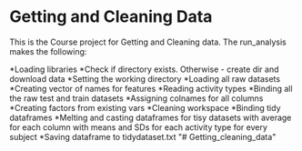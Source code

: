 # Getting and Cleaning Data

This is the Course project for Getting and Cleaning data.
The run_analysis makes the following:

*Loading libraries
*Check if directory exists. Otherwise - create dir and download data
*Setting the working directory
*Loading all raw datasets
*Creating vector of names for features
*Reading activity types
*Binding all the raw test and train datasets
*Assigning colnames for all columns
*Creating factors from existing vars
*Cleaning workspace
*Binding tidy dataframes
*Melting and casting dataframes for tisy datasets with average for each column with means and SDs for each activity type for every subject
*Saving dataframe to tidydataset.txt
"# Getting_cleaning_data" 

